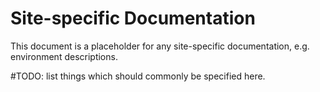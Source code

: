 # Site-specific Documentation

This document is a placeholder for any site-specific documentation, e.g. environment descriptions.

#TODO: list things which should commonly be specified here.

